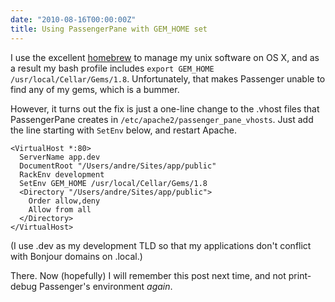 ```yaml
---
date: "2010-08-16T00:00:00Z"
title: Using PassengerPane with GEM_HOME set
---
```

I use the excellent [homebrew](http://mxcl.github.com/homebrew) to manage my unix software on OS X, and as a result my bash profile includes `export GEM_HOME /usr/local/Cellar/Gems/1.8`. Unfortunately, that makes Passenger unable to find any of my gems, which is a bummer.

However, it turns out the fix is just a one-line change to the .vhost files that PassengerPane creates in `/etc/apache2/passenger_pane_vhosts`. Just add the line starting with `SetEnv` below, and restart Apache.

    <VirtualHost *:80>
      ServerName app.dev
      DocumentRoot "/Users/andre/Sites/app/public"
      RackEnv development
      SetEnv GEM_HOME /usr/local/Cellar/Gems/1.8
      <Directory "/Users/andre/Sites/app/public">
        Order allow,deny
        Allow from all
      </Directory>
    </VirtualHost>

(I use .dev as my development TLD so that my applications don't conflict with Bonjour domains on .local.)

There. Now (hopefully) I will remember this post next time, and not print-debug Passenger's environment _again_.